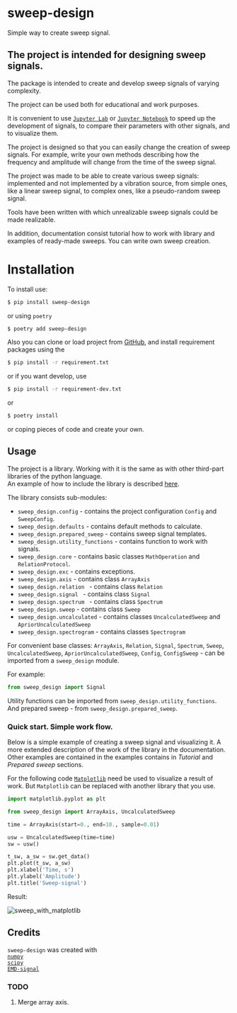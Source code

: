 # sweep-design

Simple way to create sweep signal.

## The project is intended for designing sweep signals.

The package is intended to create and develop sweep signals of
varying complexity.

The project can be used both for educational and work purposes.

It is convenient to use [`Jupyter Lab`](https://jupyter.org/) or
[`Jupyter Notebook`](https://jupyter.org/) to speed up the development
of signals, to compare their parameters with other signals,
and to visualize them.

The project is designed so that you can easily change the creation of sweep
signals. For example, write your own methods describing how the frequency
and amplitude will change from the time of the sweep signal.

The project was made to be able to create various sweep signals: implemented
and not implemented by a vibration source, from simple ones, like a linear
sweep signal, to complex ones, like a pseudo-random sweep signal.

Tools have been written with which unrealizable sweep signals
could be made realizable.

In addition, documentation consist tutorial how to work with library
and examples of ready-made sweeps. You can write own sweep creation.

# Installation

To install use:

```bash
$ pip install sweep-design
```

or using `poetry`

```bash
$ poetry add sweep-design
```

Also you can clone or load project from [GitHub](https://github.com/Omnivanitate/sweep-design),
and install requirement packages using the

```bash
$ pip install -r requirement.txt
```

or if you want develop, use

```bash
$ pip install -r requirement-dev.txt
```

or

```bash
$ poetry install
```

or coping pieces of code and create your own.

## Usage

The project is a library. Working with it is the same as with
other third-part libraries of the python language.  
An example of how to include the library is described
[here](https://docs.python.org/3/tutorial/modules.html).

The library consists sub-modules:

- `sweep_design.config` - contains the project configuration `Config` and `SweepConfig`.
- `sweep_design.defaults` - contains default methods to calculate.
- `sweep_design.prepared_sweep` - contains sweep signal templates.
- `sweep_design.utility_functions` - contains function to work with signals.
- `sweep_design.core` - contains basic classes `MathOperation` and `RelationProtocol`.
- `sweep_design.exc` - contains exceptions.
- `sweep_design.axis` - contains class `ArrayAxis`
- `sweep_design.relation ` - contains class `Relation`
- `sweep_design.signal ` - contains class `Signal`
- `sweep_design.spectrum ` - contains class `Spectrum`
- `sweep_design.sweep` - contains class `Sweep`
- `sweep_design.uncalculated` - contains classes `UncalculatedSweep` and `ApriorUncalculatedSweep`
- `sweep_design.spectrogram` - contains classes `Spectrogram`

For convenient base classes:
`ArrayAxis`, `Relation`, `Signal`, `Spectrum`, `Sweep`, `UncalculatedSweep`,
`ApriorUncalculatedSweep`, `Config`, `ConfigSweep` - can be imported from
a `sweep_design` module.

For example:

```python
from sweep_design import Signal
```

Utility functions can be imported from `sweep_design.utility_functions`.  
And prepared sweep - from `sweep_design.prepared_sweep`.

### Quick start. Simple work flow.

Below is a simple example of creating a sweep signal and visualizing it.
A more extended description of the work of the library in the documentation.
Other examples are contained in the examples contains in _Tutorial_ and
_Prepared sweep_ sections.

For the following code [`Matplotlib`](https://matplotlib.org/) need be used
to visualize a result of work. But `Matplotlib` can be replaced with another
library that you use.

```python
import matplotlib.pyplot as plt

from sweep_design import ArrayAxis, UncalculatedSweep

time = ArrayAxis(start=0., end=10., sample=0.01)

usw = UncalculatedSweep(time=time)
sw = usw()

t_sw, a_sw = sw.get_data()
plt.plot(t_sw, a_sw)
plt.xlabel('Time, s')
plt.ylabel('Amplitude')
plt.title('Sweep-signal')
```

Result:

![sweep_with_matplotlib](https://user-images.githubusercontent.com/89973180/156033978-ccc8de40-9f6b-4bb1-b59f-7a3ea41d2f64.png "Linear Sweep")

## Credits

`sweep-design` was created with  
[`numpy`](https://numpy.org/)  
[`scipy`](https://scipy.org/)  
[`EMD-signal`](https://pyemd.readthedocs.io/en/latest/)

### TODO

1. Merge array axis.
